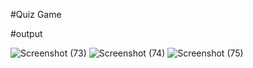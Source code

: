 #Quiz Game

#output

![Screenshot (73)](https://github.com/user-attachments/assets/8b660f15-96a0-4ee9-89a3-ec6f6e46b0a7)
![Screenshot (74)](https://github.com/user-attachments/assets/cb43890d-4c3e-471e-9162-1e3eb93cf406)
![Screenshot (75)](https://github.com/user-attachments/assets/eefe2189-91c5-41f2-aece-48115f219c3e)
